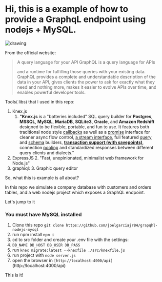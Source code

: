 # Hi, this is a example of how to provide a GraphqL endpoint using nodejs + MySQL.

<img src="https://i.imgur.com/qERDZtE.png" alt="drawing" width=""/>

From the official website:


>    A query language for your API GraphQL is a query language for APIs
>    
> and a runtime for fulfilling those queries with your existing data.
> GraphQL provides a complete and understandable description of the data in your API, gives clients the power to ask for exactly what they need and nothing more, makes it easier to evolve APIs over time, and enables powerful developer tools.

Tools( libs)  that I used in this repo:



1. Knex.js 
    1. **"Knex.js** is a "batteries included" SQL query builder for **Postgres**, **MSSQL**, **MySQL**, **MariaDB**, **SQLite3**, **Oracle**, and **Amazon Redshift** designed to be flexible, portable, and fun to use. It features both traditional node style [callbacks](http://knexjs.org/#Interfaces-Callbacks) as well as a [promise](http://knexjs.org/#Interfaces-Promises) interface for cleaner async flow control, [a stream interface](http://knexjs.org/#Interfaces-Streams), full featured [query](http://knexjs.org/#Builder) and [schema](http://knexjs.org/#Schema) builders, **[transaction support (with savepoints)](http://knexjs.org/#Transactions)**, connection [pooling](http://knexjs.org/#Installation-pooling) and standardized responses between different query clients and dialects."
2. ExpressJS
    2. "Fast, unopinionated, minimalist web framework for Node.js"
3. graphiql:
    3. Graphic query editor

So, what this is example is all about?

In this repo we simulate a company database with customers and orders tables, and a web nodejs project which exposes a GraphQL endpoint.

Let's jump  to it

### You must have MySQL installed

1. Clone this repo `git clone https://github.com/joelgarciajr84/grapqhl-nodejs-mysql `
2. run npm install `npm i`
3. cd to src folder and create your .env file with the settings:
4. `DB_NAME DB_HOST
DB_USER
DB_PASS`
5. run `knex migrate:latest --knexfile ./src/knexfile.js`
6. run project with `node server.js`
7. open the browser in `[http://localhost:4000/api]`(http://localhost:4000/api)

This is it!
